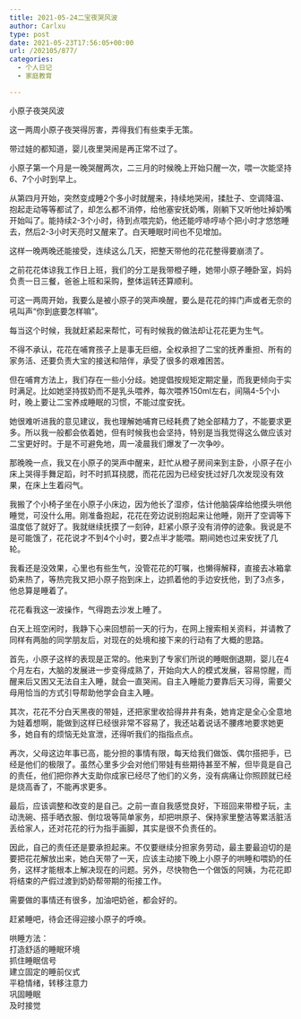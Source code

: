 ```yaml
---
title: 2021-05-24二宝夜哭风波
author: Carlxu
type: post
date: 2021-05-23T17:56:05+00:00
url: /202105/877/
categories:
  - 个人日记
  - 家庭教育

---
```

小原子夜哭风波

这一两周小原子夜哭得厉害，弄得我们有些束手无策。

带过娃的都知道，婴儿夜里哭闹是再正常不过了。

小原子第一个月是一晚哭醒两次，二三月的时候晚上开始只醒一次，喂一次能坚持6、7个小时到早上。

从第四月开始，突然变成睡2个多小时就醒来，持续地哭闹，揉肚子、空调降温、抱起走动等等都试了，却怎么都不消停，给他塞安抚奶嘴，刚躺下又听他吐掉奶嘴开始叫了。能持续2-3个小时，待到点喂完奶，他还能哼哧哼哧个把小时才悠悠睡去，然后2-3小时天亮时又醒来了。白天睡眠时间也不见增加。

<!--more-->

这样一晚两晚还能接受，连续这么几天，把整天带他的花花整得要崩溃了。

之前花花体谅我工作日上班，我们的分工是我带橙子睡，她带小原子睡卧室，妈妈负责一日三餐，爸爸上班和采购，整体运转还算顺利。

可这一两周开始，我要么是被小原子的哭声唤醒，要么是花花的摔门声或者无奈的吼叫声“你到底要怎样嘛”。

每当这个时候，我就赶紧起来帮忙，可有时候我的做法却让花花更为生气。

不得不承认，花花在哺育孩子上是事无巨细，全权承担了二宝的抚养重担、所有的家务活、还要负责大宝的接送和陪伴，承受了很多的艰难困苦。

但在哺育方法上，我们存在一些小分歧。她提倡按规矩定期定量，而我更倾向于实时满足。比如她坚持拔奶而不是乳头喂养，每次喂养150ml左右，间隔4-5个小时，晚上要让二宝养成睡眠的习惯，不能过度安抚。

她很难听进我的意见建议，我也理解她哺育已经耗费了她全部精力了，不能要求更多。所以我一般都会依着她，但有时候我也会坚持，特别是当我觉得这么做应该对二宝更好时。于是不可避免地，周一凌晨我们爆发了一次争吵。

那晚晚一点，我又在小原子的哭声中醒来，赶忙从橙子房间来到主卧，小原子在小床上哭得手舞足蹈，时不时抓耳挠腮，而花花因为已经安抚过好几次发现没有效果，在床上生着闷气。

我搬了个小椅子坐在小原子小床边，因为他长了湿疹，估计他脑袋痒给他摸头哄他睡觉，可没什么用。刚准备抱起，花花在旁边说别抱起来让他睡，刚开了空调等下温度低了就好了。我就继续抚摸了一刻钟，赶紧小原子没有消停的迹象。我说是不是可能饿了，花花说才不到4个小时，要2点半才能喂。期间她也过来安抚了几轮。

我看还是没效果，心里也有些生气，没管花花的叮嘱，也懒得解释，直接去冰箱拿奶来热了，等热完我又把小原子抱到床上，边抓着他的手边安抚他，到了3点多，他总算是睡着了。

花花看我这一波操作，气得跑去沙发上睡了。

白天上班空闲时，我静下心来回想前一天的行为，在网上搜索相关资料，并请教了同样有两胎的同学朋友后，对现在的处境和接下来的行动有了大概的思路。

首先，小原子这样的表现是正常的。他来到了专家们所说的睡眠倒退期，婴儿在4个月左右，大脑的发展进一步变得成熟了，开始向大人的模式发展，容易惊醒，而醒来后又困又无法自主入睡，就会一直哭闹。自主入睡能力要靠后天习得，需要父母用恰当的方式引导帮助他学会自主入睡。

其次，花花不分白天黑夜的带娃，还把家里收拾得井井有条，她肯定是全心全意地为娃着想啊，能做到这样已经很非常不容易了，我还站着说话不腰疼地要求她更多，她自有的烦恼无处宣泄，还得听我们的指指点点。

再次，父母这边年事已高，能分担的事情有限，每天给我们做饭、偶尔搭把手，已经是他们的极限了。虽然心里多少会对他们带娃有些期待甚至不解，但毕竟是自己的责任，他们把你养大支助你成家已经尽了他们的义务，没有病痛让你照顾就已经是烧高香了，不能再求更多。

最后，应该调整和改变的是自己。之前一直自我感觉良好，下班回来带橙子玩，主动洗碗、搭手晒衣服、倒垃圾等简单家务，却把哄原子、保持家里整洁等累活脏活丢给家人，还对花花的行为指手画脚，其实是很不负责任的。

因此，自己的责任还是要承担起来。不仅要继续分担家务劳动，最主要最迫切的是要把花花解放出来，她白天带了一天，应该主动接下晚上小原子的哄睡和喂奶的任务，这样才能根本上解决现在的问题。另外，尽快物色一个做饭的阿姨，为花花即将结束的产假过渡到奶奶帮带期的衔接工作。

需要做的事情还有很多，加油吧奶爸，都会好的。

赶紧睡吧，待会还得迎接小原子的呼唤。

哄睡方法：  
打造舒适的睡眠环境  
抓住睡眠信号  
建立固定的睡前仪式  
平稳情绪，转移注意力  
巩固睡眠  
及时接觉